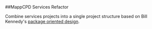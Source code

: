 ##MappCPD Services Refactor

Combine services projects into a single project structure based on Bill Kennedy's 
[package oriented design](https://www.goinggo.net/2017/02/package-oriented-design.html).



